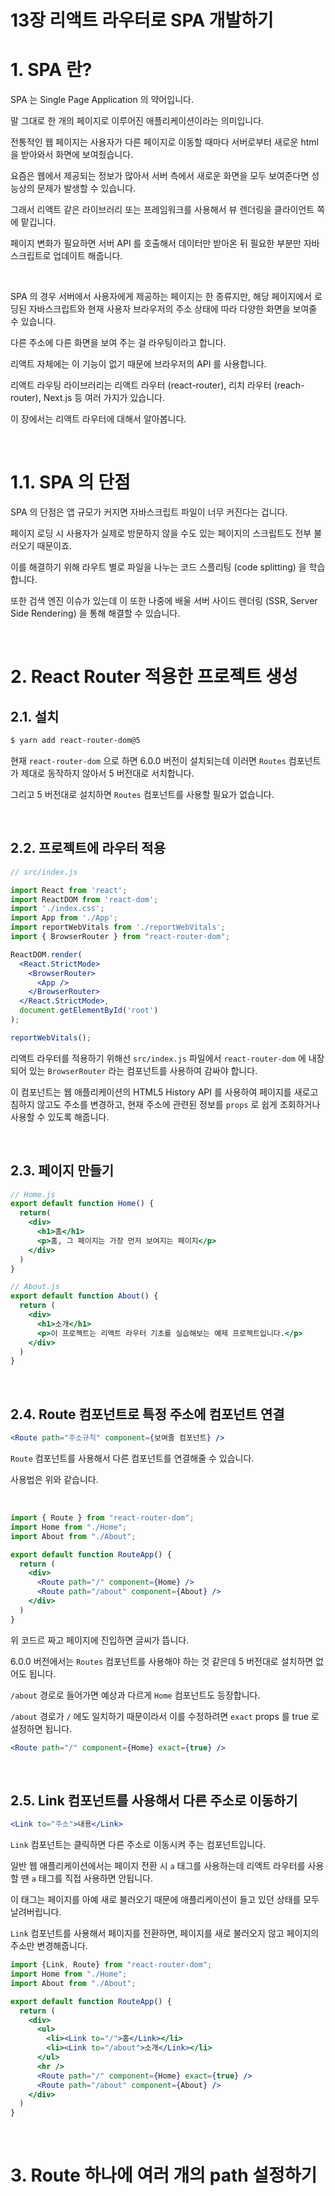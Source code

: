 # 13장 리액트 라우터로 SPA 개발하기

# 1. SPA 란?

SPA 는 Single Page Application 의 약어입니다.

말 그대로 한 개의 페이지로 이루어진 애플리케이션이라는 의미입니다.

전통적인 웹 페이지는 사용자가 다른 페이지로 이동할 때마다 서버로부터 새로운 html 을 받아와서 화면에 보여줬습니다.

요즘은 웹에서 제공되는 정보가 많아서 서버 측에서 새로운 화면을 모두 보여준다면 성능상의 문제가 발생할 수 있습니다.

그래서 리액트 같은 라이브러리 또는 프레임워크를 사용해서 뷰 렌더링을 클라이언트 쪽에 맡깁니다.

페이지 변화가 필요하면 서버 API 를 호출해서 데이터만 받아온 뒤 필요한 부분만 자바스크립트로 업데이트 해줍니다.

<br>

SPA 의 경우 서버에서 사용자에게 제공하는 페이지는 한 종류지만, 해당 페이지에서 로딩된 자바스크립트와 현재 사용자 브라우저의 주소 상태에 따라 다양한 화면을 보여줄 수 있습니다.

다른 주소에 다른 화면을 보여 주는 걸 라우팅이라고 합니다.

리액트 자체에는 이 기능이 없기 때문에 브라우저의 API 를 사용합니다.

리액트 라우팅 라이브러리는 리액트 라우터 (react-router), 리치 라우터 (reach-router), Next.js 등 여러 가지가 있습니다.

이 장에서는 리액트 라우터에 대해서 알아봅니다.

<br>

# 1.1. SPA 의 단점

SPA 의 단점은 앱 규모가 커지면 자바스크립트 파일이 너무 커진다는 겁니다.

페이지 로딩 시 사용자가 실제로 방문하지 않을 수도 있는 페이지의 스크립트도 전부 불러오기 때문이죠.

이를 해결하기 위해 라우트 별로 파일을 나누는 코드 스플리팅 (code splitting) 을 학습합니다.

또한 검색 엔진 이슈가 있는데 이 또한 나중에 배울 서버 사이드 렌더링 (SSR, Server Side Rendering) 을 통해 해결할 수 있습니다.

<br>

# 2. React Router 적용한 프로젝트 생성

## 2.1. 설치

```sh
$ yarn add react-router-dom@5 
```

현재 `react-router-dom` 으로 하면 6.0.0 버전이 설치되는데 이러면 `Routes` 컴포넌트가 제대로 동작하지 않아서 5 버전대로 서치합니다.

그리고 5 버전대로 설치하면 `Routes` 컴포넌트를 사용할 필요가 없습니다.

<br>

## 2.2. 프로젝트에 라우터 적용

```jsx
// src/index.js

import React from 'react';
import ReactDOM from 'react-dom';
import './index.css';
import App from './App';
import reportWebVitals from './reportWebVitals';
import { BrowserRouter } from "react-router-dom";

ReactDOM.render(
  <React.StrictMode>
    <BrowserRouter>
      <App />
    </BrowserRouter>
  </React.StrictMode>,
  document.getElementById('root')
);

reportWebVitals();
```

리액트 라우터를 적용하기 위해선 `src/index.js` 파일에서 `react-router-dom` 에 내장되어 있는 `BrowserRouter` 라는 컴포넌트를 사용하여 감싸야 합니다.

이 컴포넌트는 웹 애플리케이션의 HTML5 History API 를 사용하여 페이지를 새로고침하지 않고도 주소를 변경하고, 현재 주소에 관련된 정보를 `props` 로 쉽게 조회하거나 사용할 수 있도록 해줍니다.

<br>

## 2.3. 페이지 만들기

```jsx
// Home.js
export default function Home() {
  return(
    <div>
      <h1>홈</h1>
      <p>홈, 그 페이지는 가장 먼저 보여지는 페이지</p>
    </div>
  )
}

// About.js
export default function About() {
  return (
    <div>
      <h1>소개</h1>
      <p>이 프로젝트는 리액트 라우터 기초를 실습해보는 예제 프로젝트입니다.</p>
    </div>
  )
}
```

<br>

## 2.4. Route 컴포넌트로 특정 주소에 컴포넌트 연결

```jsx
<Route path="주소규칙" component={보여줄 컴포넌트} />
```

`Route` 컴포넌트를 사용해서 다른 컴포넌트를 연결해줄 수 있습니다.

사용법은 위와 같습니다.

<br>

```jsx
import { Route } from "react-router-dom";
import Home from "./Home";
import About from "./About";

export default function RouteApp() {
  return (
    <div>
      <Route path="/" component={Home} />
      <Route path="/about" component={About} />
    </div>
  )
}
```

위 코드르 짜고 페이지에 진입하면 글씨가 뜹니다.

6.0.0 버전에서는 `Routes` 컴포넌트를 사용해야 하는 것 같은데 5 버전대로 설치하면 없어도 됩니다.

`/about` 경로로 들어가면 예상과 다르게 `Home` 컴포넌트도 등장합니다.

`/about` 경로가 `/` 에도 일치하기 때문이라서 이를 수정하려면 `exact` props 를 true 로 설정하면 됩니다.

```jsx
<Route path="/" component={Home} exact={true} />
```

<br>

## 2.5. Link 컴포넌트를 사용해서 다른 주소로 이동하기

```jsx
<Link to="주소">내용</Link>
```

`Link` 컴포넌트는 클릭하면 다른 주소로 이동시켜 주는 컴포넌트입니다.

일반 웹 애플리케이션에서는 페이지 전환 시 `a` 태그를 사용하는데 리액트 라우터를 사용할 땐 `a` 태그를 직접 사용하면 안됩니다.

이 태그는 페이지를 아예 새로 불러오기 때문에 애플리케이션이 들고 있던 상태를 모두 날려버립니다.

`Link` 컴포넌트를 사용해서 페이지를 전환하면, 페이지를 새로 불러오지 않고 페이지의 주소만 변경해줍니다.

```jsx
import {Link, Route} from "react-router-dom";
import Home from "./Home";
import About from "./About";

export default function RouteApp() {
  return (
    <div>
      <ul>
        <li><Link to="/">홈</Link></li>
        <li><Link to="/about">소개</Link></li>
      </ul>
      <hr />
      <Route path="/" component={Home} exact={true} />
      <Route path="/about" component={About} />
    </div>
  )
}
```

<br>

# 3. Route 하나에 여러 개의 path 설정하기

